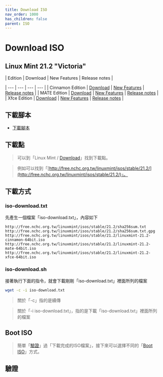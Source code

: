 ```yaml
---
title: Download ISO
nav_order: 1000
has_children: false
parent: ISO
---
```



# Download ISO


## Linux Mint 21.2 "Victoria"

| Edition | Download | New Features | Release notes |

| --- | --- | --- | --- |
| Cinnamon Edition | [Download](https://www.linuxmint.com/edition.php?id=305) | [New Features](https://www.linuxmint.com/rel_victoria_cinnamon_whatsnew.php) | [Release notes](https://www.linuxmint.com/rel_victoria_cinnamon.php) |
| MATE Edition | [Download](https://www.linuxmint.com/edition.php?id=306) | [New Features](https://www.linuxmint.com/rel_victoria_mate_whatsnew.php) | [Release notes](https://www.linuxmint.com/rel_victoria_mate.php) |
| Xfce Edition | [Download](https://www.linuxmint.com/edition.php?id=307) | [New Features](https://www.linuxmint.com/rel_victoria_xfce_whatsnew.php) | [Release notes](https://www.linuxmint.com/rel_victoria_xfce.php) |


## 下載腳本

* [下載腳本](https://github.com/samwhelp/linuxmint-adjustment/blob/main/core/iso/boot-iso/boot-iso-by-grub/demo-boot-linuxmint-21.2-iso/iso-download.sh)


## 下載點

> 可以到「Linux Mint / [Download](https://www.linuxmint.com/download.php)」找到下載點。

> 例如可以找到「[http://free.nchc.org.tw/linuxmint/isos/stable/21.2/](http://free.nchc.org.tw/linuxmint/isos/stable/21.2/)」。


## 下載方式

### iso-download.txt

先產生一個檔案「iso-download.txt」，內容如下

```
http://free.nchc.org.tw/linuxmint/isos/stable/21.2/sha256sum.txt
http://free.nchc.org.tw/linuxmint/isos/stable/21.2/sha256sum.txt.gpg
http://free.nchc.org.tw/linuxmint/isos/stable/21.2/linuxmint-21.2-cinnamon-64bit.iso
http://free.nchc.org.tw/linuxmint/isos/stable/21.2/linuxmint-21.2-mate-64bit.iso
http://free.nchc.org.tw/linuxmint/isos/stable/21.2/linuxmint-21.2-xfce-64bit.iso
```

### iso-download.sh

接著執行下面的指令，就會下載剛剛「iso-download.txt」裡面所列的檔案

``` sh
wget -c -i iso-download.txt
```

> 關於「-c」指的是續傳

> 關於「-i iso-download.txt」，指的是下載「iso-download.txt」裡面所列的檔案


## Boot ISO

> 簡單「[驗證](#驗證)」過「下載完成的ISO檔案」，接下來可以選擇不同的「[Boot ISO](https://samwhelp.github.io/note-about-linuxmint/read/core/iso/boot-iso.html)」方式。



## 驗證
